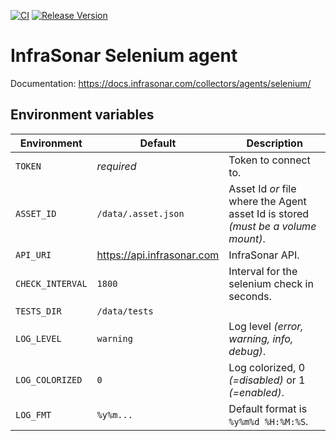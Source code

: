 [![CI](https://github.com/infrasonar/selenium-agent/workflows/CI/badge.svg)](https://github.com/infrasonar/selenium-agent/actions)
[![Release Version](https://img.shields.io/github/release/infrasonar/selenium-agent)](https://github.com/infrasonar/selenium-agent/releases)

# InfraSonar Selenium agent

Documentation: https://docs.infrasonar.com/collectors/agents/selenium/

## Environment variables

Environment                 | Default                       | Description
----------------------------|-------------------------------|-------------------
`TOKEN`                     | _required_                    | Token to connect to.
`ASSET_ID`                  | `/data/.asset.json`           | Asset Id _or_ file where the Agent asset Id is stored _(must be a volume mount)_.
`API_URI`                   | https://api.infrasonar.com    | InfraSonar API.
`CHECK_INTERVAL`            | `1800`                        | Interval for the selenium check in seconds.
`TESTS_DIR`                 | `/data/tests`                 |
`LOG_LEVEL`                 | `warning`                     | Log level _(error, warning, info, debug)_.
`LOG_COLORIZED`             | `0`                           | Log colorized, 0 _(=disabled)_ or 1 _(=enabled)_.
`LOG_FMT`                   | `%y%m...`                     | Default format is `%y%m%d %H:%M:%S`.
